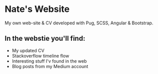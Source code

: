 # Nate's Website
My own web-site &amp; CV developed with Pug, SCSS, Angular &amp; Bootstrap.

## In the webstie you'll find:
- My updated CV
- Stackoverflow timeline flow
- Interesting stuff I'v found in the web
- Blog posts from my Medium account
